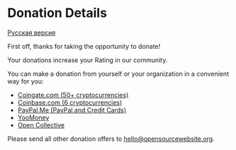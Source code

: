 # Donation Details

[Русская версия](DONATE.ru.md)

First off, thanks for taking the opportunity to donate!

Your donations increase your Rating in our community.

You can make a donation from yourself or your organization in a convenient way for you:

- [Coingate.com (50+ cryptocurrencies)](https://coingate.com/pay/opensourcewebsite)
- [Coinbase.com (6 cryptocurrencies)](https://commerce.coinbase.com/checkout/e89005ec-c8c2-47c1-9ca4-b1deb9992794)
- [PayPal.Me (PayPal and Credit Cards)](https://paypal.me/opensourcewebsite)
- [YooMoney](https://yoomoney.ru/to/4100111248401133)
- [Open Collective](https://opencollective.com/opensourcewebsite)

Please send all other donation offers to [hello@opensourcewebsite.org](mailto:hello@opensourcewebsite.org).
